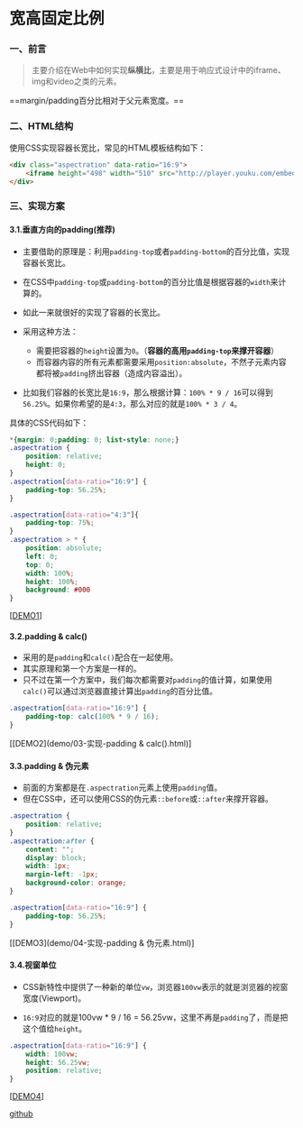 # 宽高固定比例

### 一、前言

> 主要介绍在Web中如何实现**纵横比**，主要是用于响应式设计中的iframe、img和video之类的元素。

==margin/padding百分比相对于父元素宽度。==

### 二、HTML结构

使用CSS实现容器长宽比，常见的HTML模板结构如下：

```html
<div class="aspectration" data-ratio="16:9">
    <iframe height="498" width="510" src="http://player.youku.com/embed/XMTg0MjQ2NzY3Ng==" frameborder="0" allowfullscreen=""></iframe>
</div>
```



### 三、实现方案

#### 3.1.垂直方向的padding(推荐)

+ 主要借助的原理是：利用`padding-top`或者`padding-bottom`的百分比值，实现容器长宽比。

+ 在CSS中`padding-top`或`padding-bottom`的百分比值是根据容器的`width`来计算的。
+ 如此一来就很好的实现了容器的长宽比。
+ 采用这种方法：
  + 需要把容器的`height`设置为`0`。（**容器的高用`padding-top`来撑开容器**）
  + 而容器内容的所有元素都需要采用`position:absolute`，不然子元素内容都将被`padding`挤出容器（造成内容溢出）。

+ 比如我们容器的长宽比是`16:9`，那么根据计算：`100% * 9 / 16`可以得到`56.25%`。如果你希望的是`4:3`，那么对应的就是`100% * 3 / 4`。

具体的CSS代码如下：

```CSS
*{margin: 0;padding: 0; list-style: none;}
.aspectration {
    position: relative;
    height: 0; 
}
.aspectration[data-ratio="16:9"] {
    padding-top: 56.25%;
}

.aspectration[data-ratio="4:3"]{
    padding-top: 75%;
}
.aspectration > * {
    position: absolute;
    left: 0;
    top: 0;
    width: 100%;
    height: 100%;
    background: #000
}
```

[[DEMO1](demo/02-实现-垂直方向的padding.html)]

#### 3.2.padding & calc()

+ 采用的是`padding`和`calc()`配合在一起使用。
+ 其实原理和第一个方案是一样的。
+ 只不过在第一个方案中，我们每次都需要对`padding`的值计算，如果使用`calc()`可以通过浏览器直接计算出`padding`的百分比值。

```CSS
.aspectration[data-ratio="16:9"] {
    padding-top: calc(100% * 9 / 16);
}
```

[[DEMO2](demo/03-实现-padding & calc().html)]

#### 3.3.padding & 伪元素

+ 前面的方案都是在`.aspectration`元素上使用`padding`值。
+ 但在CSS中，还可以使用CSS的伪元素`::before`或`::after`来撑开容器。

```CSS
.aspectration {
    position: relative;
}
.aspectration:after {
    content: "";
    display: block;
    width: 1px;
    margin-left: -1px;
    background-color: orange;
}

.aspectration[data-ratio="16:9"] {
    padding-top: 56.25%;
}
```

[[DEMO3](demo/04-实现-padding & 伪元素.html)]

#### 3.4.视窗单位

+ CSS新特性中提供了一种新的单位`vw`，浏览器`100vw`表示的就是浏览器的视窗宽度(Viewport)。

+ `16:9`对应的就是100vw * 9 / 16 = 56.25vw，这里不再是`padding`了，而是把这个值给`height`。

```css
.aspectration[data-ratio="16:9"] {
    width: 100vw;
    height: 56.25vw;
    position: relative;
}
```

[[DEMO4](demo/05-实现-视窗单位.html)]

[github](https://github.com/JIAjia-hjj/layout/tree/main/01-%E5%9B%BA%E5%AE%9A%E5%AE%BD%E9%AB%98%E6%AF%94%E4%BE%8B)